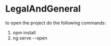 # LegalAndGeneral
to open the project do the following commands:

1. npm install
2. ng serve --open
